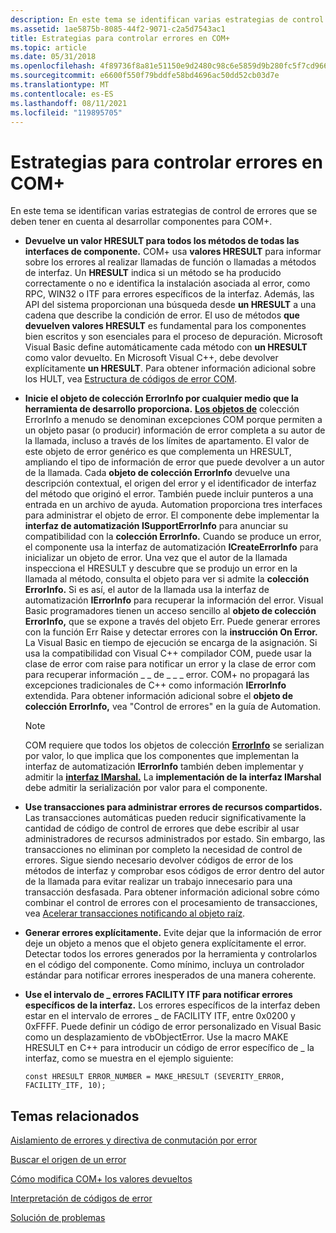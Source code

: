 ```yaml
---
description: En este tema se identifican varias estrategias de control de errores que se deben tener en cuenta al desarrollar componentes para COM+.
ms.assetid: 1ae5875b-8085-44f2-9071-c2a5d7543ac1
title: Estrategias para controlar errores en COM+
ms.topic: article
ms.date: 05/31/2018
ms.openlocfilehash: 4f89736f8a81e51150e9d2480c98c6e5859d9b280fc5f7cd96662f3b1b9f3e8a
ms.sourcegitcommit: e6600f550f79bddfe58bd4696ac50dd52cb03d7e
ms.translationtype: MT
ms.contentlocale: es-ES
ms.lasthandoff: 08/11/2021
ms.locfileid: "119895705"
---
```

# <a name="strategies-for-handling-errors-in-com"></a>Estrategias para controlar errores en COM+

En este tema se identifican varias estrategias de control de errores que se deben tener en cuenta al desarrollar componentes para COM+.

-   **Devuelve un valor HRESULT para todos los métodos de todas las interfaces de componente.**  COM+ usa **valores HRESULT** para informar sobre los errores al realizar llamadas de función o llamadas a métodos de interfaz. Un **HRESULT** indica si un método se ha producido correctamente o no e identifica la instalación asociada al error, como RPC, WIN32 o ITF para errores específicos de la interfaz. Además, las API del sistema proporcionan una búsqueda desde **un HRESULT** a una cadena que describe la condición de error. El uso de métodos **que devuelven valores HRESULT** es fundamental para los componentes bien escritos y son esenciales para el proceso de depuración. Microsoft Visual Basic define automáticamente cada método con **un HRESULT** como valor devuelto. En Microsoft Visual C++, debe devolver explícitamente **un HRESULT**. Para obtener información adicional sobre los HULT, vea [Estructura de códigos de error COM](/windows/desktop/com/structure-of-com-error-codes).
-   **Inicie el objeto de colección ErrorInfo por cualquier medio que la herramienta de desarrollo proporciona.** [**Los objetos de**](errorinfo.md) colección ErrorInfo a menudo se denominan excepciones COM porque permiten a un objeto pasar (o producir) información de error completa a su autor de la llamada, incluso a través de los límites de apartamento. El valor de este objeto de error genérico es que complementa un HRESULT, ampliando el tipo de información de error que puede devolver a un autor de la llamada. Cada **objeto de colección ErrorInfo** devuelve una descripción contextual, el origen del error y el identificador de interfaz del método que originó el error. También puede incluir punteros a una entrada en un archivo de ayuda. Automation proporciona tres interfaces para administrar el objeto de error. El componente debe implementar la **interfaz de automatización ISupportErrorInfo** para anunciar su compatibilidad con la **colección ErrorInfo.** Cuando se produce un error, el componente usa la interfaz de automatización **ICreateErrorInfo** para inicializar un objeto de error. Una vez que el autor de la llamada inspecciona el HRESULT y descubre que se produjo un error en la llamada al método, consulta el objeto para ver si admite la **colección ErrorInfo.** Si es así, el autor de la llamada usa la interfaz de automatización **IErrorInfo** para recuperar la información del error. Visual Basic programadores tienen un acceso sencillo al **objeto de colección ErrorInfo,** que se expone a través del objeto Err. Puede generar errores con la función Err Raise y detectar errores con la **instrucción On Error.** La Visual Basic en tiempo de ejecución se encarga de la asignación. Si usa la compatibilidad con Visual C++ compilador COM, puede usar la clase de error com raise para notificar un error y la clase de error com para recuperar información \_ \_ de \_ \_ \_ error. COM+ no propagará las excepciones tradicionales de C++ como información **IErrorInfo** extendida. Para obtener información adicional sobre el **objeto de colección ErrorInfo,** vea "Control de errores" en la guía de Automation.
    > [!Note]  
    > COM requiere que todos los objetos de colección [**ErrorInfo**](errorinfo.md) se serializan por valor, lo que implica que los componentes que implementan la interfaz de automatización **IErrorInfo** también deben implementar y admitir la [**interfaz IMarshal.**](/windows/desktop/api/objidl/nn-objidl-imarshal) La **implementación de la interfaz IMarshal** debe admitir la serialización por valor para el componente.

     

-   **Use transacciones para administrar errores de recursos compartidos.** Las transacciones automáticas pueden reducir significativamente la cantidad de código de control de errores que debe escribir al usar administradores de recursos administrados por estado. Sin embargo, las transacciones no eliminan por completo la necesidad de control de errores. Sigue siendo necesario devolver códigos de error de los métodos de interfaz y comprobar esos códigos de error dentro del autor de la llamada para evitar realizar un trabajo innecesario para una transacción desfasada. Para obtener información adicional sobre cómo combinar el control de errores con el procesamiento de transacciones, vea [Acelerar transacciones notificando al objeto raíz](speeding-transactions-by-notifying-the-root-object.md).
-   **Generar errores explícitamente.** Evite dejar que la información de error deje un objeto a menos que el objeto genera explícitamente el error. Detectar todos los errores generados por la herramienta y controlarlos en el código del componente. Como mínimo, incluya un controlador estándar para notificar errores inesperados de una manera coherente.
-   **Use el intervalo de \_ errores FACILITY ITF para notificar errores específicos de la interfaz.** Los errores específicos de la interfaz deben estar en el intervalo de errores \_ de FACILITY ITF, entre 0x0200 y 0xFFFF. Puede definir un código de error personalizado en Visual Basic como un desplazamiento de vbObjectError. Use la macro MAKE HRESULT en C++ para introducir un código de error específico de \_ la interfaz, como se muestra en el ejemplo siguiente:

    ``` syntax
    const HRESULT ERROR_NUMBER = MAKE_HRESULT (SEVERITY_ERROR, FACILITY_ITF, 10);
    ```

## <a name="related-topics"></a>Temas relacionados

<dl> <dt>

[Aislamiento de errores y directiva de conmutación por error](fault-isolation-and-failfast-policy.md)
</dt> <dt>

[Buscar el origen de un error](finding-the-source-of-an-error.md)
</dt> <dt>

[Cómo modifica COM+ los valores devueltos](how-com--modifies-return-values.md)
</dt> <dt>

[Interpretación de códigos de error](interpreting-error-codes.md)
</dt> <dt>

[Solución de problemas](troubleshooting.md)
</dt> </dl>

 

 
